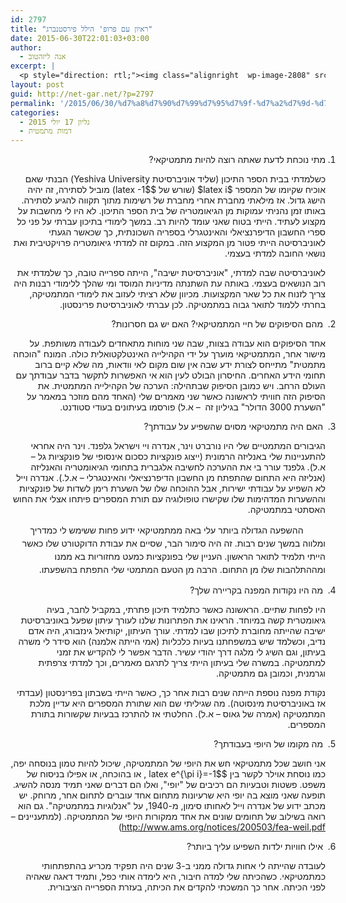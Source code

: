 ```yaml
---
id: 2797
title: "ראיון עם פרופ' הילל פירסטנברג"
date: 2015-06-30T22:01:03+03:00
author:
  - אנה ליזהטוב
excerpt: |
  <p style="direction: rtl;"><img class="alignright  wp-image-2808" src="http://net-gar.net/wp-content/uploads/2015/06/download.jpg" alt="download" width="162" height="94" />אנחנו ממשיכים בסדרת הראיונות עם מתמטיקאים, והפעם עם הילל פירסטנברג, מבכירי המתמטיקאים בארץ. תחומו של פרופ' פירסטנברג הוא "תורה ארגודית", תחום שעוסק בשאלה כיצד תהליך מערבב את העולם, כאשר חוזרים עליו הרבה פעמים (למשל, בוחשים את הסוכר בתה). כבר כסטודנט לתואר ראשון, הוא נתן הוכחה יפה לכך שיש אינסוף מספרים ראשוניים. אחר כך חזר לתורת המספרים, והכניס לתוכה כלים מן התורה הארגודית, שבזכותם נפתרו השערות מפורסמות.</p>
layout: post
guid: http://net-gar.net/?p=2797
permalink: '/2015/06/30/%d7%a8%d7%90%d7%99%d7%95%d7%9f-%d7%a2%d7%9d-%d7%a4%d7%a8%d7%95%d7%a4-%d7%94%d7%99%d7%9c%d7%9c-%d7%a4%d7%99%d7%a8%d7%a1%d7%98%d7%a0%d7%91%d7%a8%d7%92/'
categories:
  - גליון 17 יולי 2015
  - דמות מתמטית
---
```

<ol start="1">
  <li style="direction: rtl; text-align: right;">
    מתי נוכחת לדעת שאתה רוצה להיות מתמטיקאי?
  </li>
</ol>

<p style="direction: rtl;">
  כשלמדתי בבית הספר התיכון (שליד אוניברסיטת Yeshiva University) הבנתי שאם אוכיח שקיומו של המספר $latex i$ (שורש של $latex -1$) מוביל לסתירה, זה יהיה הישג גדול. אז מילאתי מחברת אחרי מחברת של רשימות מתוך תקווה להגיע לסתירה. באותו זמן נהניתי עמוקות מן הגיאומטריה של בית הספר התיכון. לא היו לי מחשבות על מקצוע לעתיד. הייתי בטוח שאני עומד להיות רב. במשך לימודי בתיכון עברתי על פני כל ספרי החשבון הדיפרנציאלי והאינטגרלי בספריה השכונתית, כך שכאשר הגעתי לאוניברסיטה הייתי פטור מן המקצוע הזה. במקום זה למדתי גיאומטריה פרויקטיבית ואת נושאי החובה למדתי בעצמי.
</p>

<p style="direction: rtl;">
  לאוניברסיטה שבה למדתי, "אוניברסיטת ישיבה", הייתה ספרייה טובה, כך שלמדתי את רוב הנושאים בעצמי. באותה עת השתנתה מדיניות המוסד ומי שהלך ללימודי רבנות היה צריך לזנוח את כל שאר המקצועות. מכיוון שלא רציתי לעזוב את לימודי המתמטיקה, בחרתי ללמוד לתואר גבוה במתמטיקה. לכן עברתי לאוניברסיטת פרינסטון.
</p>

<ol start="2">
  <li style="direction: rtl; text-align: right;">
     מהם הסיפוקים של חיי המתמטיקאי? האם יש גם חסרונות?
  </li>
</ol>

<p style="direction: rtl;">
  אחד הסיפוקים הוא עבודה בצוות, שבה שני מוחות מתאחדים לעבודה משותפת. על מישור אחר, המתמטיקאי מוערך על ידי הקהילייה האינטלקטואלית כולה. המונח "הוכחה מתמטית" מתייחס לצורת ידע שבה אין שום מקום לאי וודאות, מה שלא קיים ברוב תחומי הידע האחרים. החיסרון הבולט לעין הוא אי האפשרות לתקשר בדבר עבודתך עם העולם הרחב. ויש כמובן הסיפוק שבתהילה: הערכה של הקהילייה המתמטית. את הסיפוק הזה חוויתי לראשונה כאשר שני מאמרים שלי (האחד מהם מוזכר במאמר על "השערת 3000 הדולר" בגיליון זה  &#8211; א.ל) פורסמו בעיתונים בעודי סטודנט.
</p>

<ol start="3">
  <li style="direction: rtl; text-align: right;">
     האם היה מתמטיקאי מסוים שהשפיע על עבודתך?
  </li>
</ol>

<p style="direction: rtl;">
  הגיבורים המתמטיים שלי היו נורברט וינר, אנדרה ויי וישראל גלפנד. וינר היה אחראי להתעניינות שלי באנליזה הרמונית (ייצוג פונקציות כסכום אינסופי של פונקציות גל – א.ל). גלפנד עורר בי את ההערכה לחשיבה אלגברית בתחומי הגיאומטריה והאנליזה (אנליזה היא התחום שהתפתח מן החשבון הדיפרנציאלי והאינטגרלי – א.ל.). אנדרה וייל לא השפיע על עבודתי ישירות, אבל ההוכחה שלו של השערת רימן לשדות של פונקציות וההשערות המדהימות שלו שקישרו טופולוגיה עם תורת המספרים פיתחו אצלי את החוש האסתטי במתמטיקה.
</p>

<p style="direction: rtl;">
  <span style="line-height: 1.5;">         ההשפעה הגדולה ביותר עלי באה ממתמטיקאי ידוע פחות ששימש לי כמדריך ומלווה במשך שנים רבות. זה היה סימור הבר, שסיים את עבודת הדוקטורט שלו כאשר הייתי תלמיד לתואר הראשון. העניין שלי בפונקציות כמעט מחזוריות בא ממנו ומההתלהבות שלו מן התחום. הרבה מן הטעם המתמטי שלי התפתח בהשפעתו.</span>
</p>

<ol start="4">
  <li style="direction: rtl; text-align: right;">
     מה היו נקודות המפנה בקריירה שלך?
  </li>
</ol>

<p style="direction: rtl;">
  היו לפחות שתיים. הראשונה כאשר כתלמיד תיכון פתרתי, במקביל לחבר, בעיה גיאומטרית קשה במיוחד. הראינו את הפתרונות שלנו לעורך עיתון שפעל באוניברסיטת ישיבה שהייתה מחוברת לתיכון שבו למדתי. עורך העיתון, יקותיאל גינזבורג, היה אדם נדיב, וכשלמד שיש במשפחתנו בעיות כלכליות (אמי הייתה אלמנה) הוא סידר לי משרה בעיתון, וגם השיג לי מלגה דרך יהודי עשיר. הדבר אפשר לי להקדיש את זמני למתמטיקה. במשרה שלי בעיתון הייתי צריך לתרגם מאמרים, וכך למדתי צרפתית וגרמנית, וכמובן גם מתמטיקה.
</p>

<p style="direction: rtl;">
  נקודת מפנה נוספת הייתה שנים רבות אחר כך, כאשר הייתי בשבתון בפרינסטון (עבדתי אז באוניברסיטת מינסוטה). מה שגיליתי שם הוא שתורת המספרים היא עדיין מלכת המתמטיקה (אמרה של גאוס – א.ל). החלטתי אז להתרכז בבעיות שקשורות בתורת המספרים.
</p>

<ol start="5">
  <li style="direction: rtl; text-align: right;">
     מה מקומו של היופי בעבודתך?
  </li>
</ol>

<p style="direction: rtl;">
  אני חושב שכל מתמטיקאי חש את היופי של המתמטיקה, שיכול להיות טמון בנוסחה יפה, כמו נוסחת אוילר לקשר בין $latex e^{\pi i}=-1$ , או בהוכחה, או אפילו בניסוח של משפט. פשטות וטבעיות הם רכיבים של "יופי", ואלו הם דברים שאני תמיד מנסה להשיג. תופעה שאני מוצא בה יופי היא שרעיונות מתחום אחד עוברים לתחום אחר, מרוחק. יש מכתב ידוע של אנדרה וייל לאחותו סימון, מ-1940, על "אנלוגיות במתמטיקה". גם הוא רואה בשילוב של תחומים שונים את אחד ממקורות היופי של המתמטיקה. (למתעניינים &#8211; <a href="http://www.ams.org/notices/200503/fea-weil.pdf">http://www.ams.org/notices/200503/fea-weil.pdf</a>)
</p>

<ol start="6">
  <li style="direction: rtl; text-align: right;">
     אילו חוויות ילדות השפיעו עליך ביותר?
  </li>
</ol>

<p style="direction: rtl;">
  לעובדה שהייתה לי אחות גדולה ממני ב-3 שנים היה תפקיד מכריע בהתפתחותי כמתמטיקאי. כשהכיתה שלי למדה חיבור, היא לימדה אותי כפל, ותמיד דאגה שאהיה לפני הכיתה. אחר כך המשכתי להקדים את הכיתה, בעזרת הספרייה הציבורית.
</p>